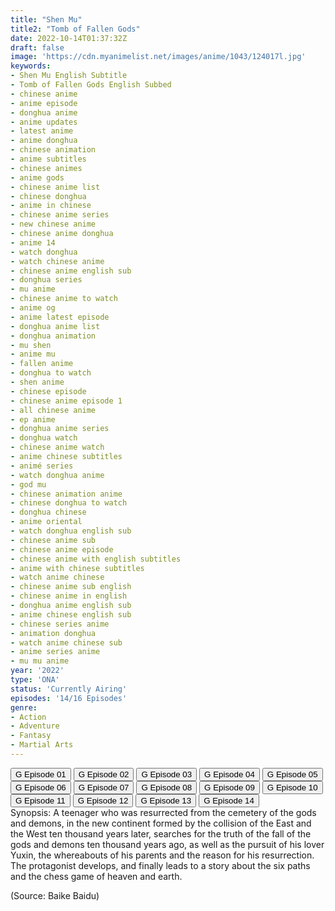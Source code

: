 ```yaml
---
title: "Shen Mu"
title2: "Tomb of Fallen Gods"
date: 2022-10-14T01:37:32Z
draft: false
image: 'https://cdn.myanimelist.net/images/anime/1043/124017l.jpg'
keywords:
- Shen Mu English Subtitle
- Tomb of Fallen Gods English Subbed
- chinese anime
- anime episode
- donghua anime
- anime updates
- latest anime
- anime donghua
- chinese animation
- anime subtitles
- chinese animes
- anime gods
- chinese anime list
- chinese donghua
- anime in chinese
- chinese anime series
- new chinese anime
- chinese anime donghua
- anime 14
- watch donghua
- watch chinese anime
- chinese anime english sub
- donghua series
- mu anime
- chinese anime to watch
- anime og
- anime latest episode
- donghua anime list
- donghua animation
- mu shen
- anime mu
- fallen anime
- donghua to watch
- shen anime
- chinese episode
- chinese anime episode 1
- all chinese anime
- ep anime
- donghua anime series
- donghua watch
- chinese anime watch
- anime chinese subtitles
- animé series
- watch donghua anime
- god mu
- chinese animation anime
- chinese donghua to watch
- donghua chinese
- anime oriental
- watch donghua english sub
- chinese anime sub
- chinese anime episode
- chinese anime with english subtitles
- anime with chinese subtitles
- watch anime chinese
- chinese anime sub english
- chinese anime in english
- donghua anime english sub
- anime chinese english sub
- chinese series anime
- animation donghua
- watch anime chinese sub
- anime series anime
- mu mu anime
year: '2022'
type: 'ONA'
status: 'Currently Airing'
episodes: '14/16 Episodes'
genre:
- Action
- Adventure
- Fantasy
- Martial Arts
---
```


<div class="d-g gg-5 gtc-r ai-c">
<button onclick="window.open('?gog=shen-mu-episode-1','_blank')">G Episode 01</button>
<button onclick="window.open('?gog=shen-mu-episode-2','_blank')">G Episode 02</button>
<button onclick="window.open('?gog=shen-mu-episode-3','_blank')">G Episode 03</button>
<button onclick="window.open('?gog=shen-mu-episode-4','_blank')">G Episode 04</button>
<button onclick="window.open('?gog=shen-mu-episode-5','_blank')">G Episode 05</button>
<button onclick="window.open('?gog=shen-mu-episode-6','_blank')">G Episode 06</button>
<button onclick="window.open('?gog=shen-mu-episode-7','_blank')">G Episode 07</button>
<button onclick="window.open('?gog=shen-mu-episode-8','_blank')">G Episode 08</button>
<button onclick="window.open('?gog=shen-mu-episode-9','_blank')">G Episode 09</button>
<button onclick="window.open('?gog=shen-mu-episode-10','_blank')">G Episode 10</button>
<button onclick="window.open('?gog=shen-mu-episode-11','_blank')">G Episode 11</button>
<button onclick="window.open('?gog=shen-mu-episode-12','_blank')">G Episode 12</button>
<button onclick="window.open('?gog=shen-mu-episode-13','_blank')">G Episode 13</button>
<button onclick="window.open('?gog=shen-mu-episode-14','_blank')">G Episode 14</button>
</div>
<div class="bc-1 p-5 d-g gg-5">Synopsis: A teenager who was resurrected from the cemetery of the gods and demons, in the new continent formed by the collision of the East and the West ten thousand years later, searches for the truth of the fall of the gods and demons ten thousand years ago, as well as the pursuit of his lover Yuxin, the whereabouts of his parents and the reason for his resurrection. The protagonist develops, and finally leads to a story about the six paths and the chess game of heaven and earth.

(Source: Baike Baidu)
</div>